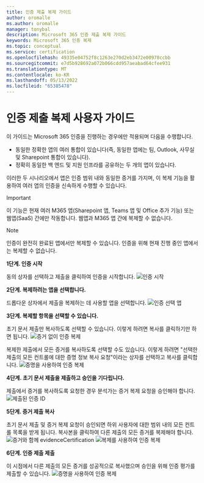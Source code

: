 ```yaml
---
title: 인증 제출 복제 가이드
author: oromalle
ms.author: oromalle
manager: tonybal
description: Microsoft 365 인증 제출 복제 가이드
keywords: Microsoft 365 인증 복제
ms.topic: conceptual
ms.service: certification
ms.openlocfilehash: 49335e04752f8c1263e270d2eb3472e00978ccbb
ms.sourcegitcommit: e7d5b928692a072b066cdd957aeabad64cfee931
ms.translationtype: MT
ms.contentlocale: ko-KR
ms.lasthandoff: 05/13/2022
ms.locfileid: "65385478"
---
```

# <a name="certification-submission-cloning-user-guide"></a>인증 제출 복제 사용자 가이드
이 가이드는 Microsoft 365 인증을 진행하는 경우에만 적용되며 다음을 수행합니다.
- 동일한 정확한 앱의 여러 통합이 있습니다(즉, 동일한 앱에는 팀, Outlook, 사무실 및 Sharepoint 통합이 있습니다).
- 정확히 동일한 백 엔드 및 지원 인프라를 공유하는 두 개의 앱이 있습니다. 

이러한 두 시나리오에서 앱은 인증 범위 내와 동일한 증거를 가지며, 이 복제 기능을 활용하여 여러 앱의 인증을 신속하게 수행할 수 있습니다. 

>[!IMPORTANT]
>이 기능은 현재 여러 M365 앱(Sharepoint 앱, Teams 앱 및 Office 추가 기능) 또는 웹앱(SaaS) 간에만 작동합니다. 웹앱과 M365 앱 간에 복제할 수 없습니다.

>[!NOTE]
>인증이 완전히 완료된 앱에서만 복제할 수 있습니다. 인증을 위해 현재 진행 중인 앱에서는 복제할 수 없습니다.

**1단계. 인증 시작**

동의 상자를 선택하고 제출을 클릭하여 인증을 시작합니다.
![인증 시작](../media/CertStartConsent.png)


**2단계. 복제하려는 앱을 선택합니다.**

드롭다운 상자에서 제출을 복제하는 데 사용할 앱을 선택합니다.
![인증 선택 앱](../media/CertSelectApp.png)


**3단계. 복제할 항목을 선택할 수 있습니다.**

초기 문서 제출만 복사하도록 선택할 수 있습니다. 이렇게 하려면 복사를 클릭하기만 하면 됩니다.
![증거 없이 인증 복제](../media/CertCloneNoEvidence.png)

복제한 제출에서 모든 증거를 복사하도록 선택할 수도 있습니다. 이렇게 하려면 "선택한 제출의 모든 컨트롤에 대한 증명 정보 복사 요청"이라는 상자를 선택하고 복사를 클릭합니다.
![증명을 사용하여 인증 복제](../media/CertCloneWithEvidence.png)


**4단계. 초기 문서 제출을 제출하고 승인을 기다립니다.**

제출에서 증거를 복사하도록 요청한 경우 분석가는 증거 복제 요청을 승인해야 합니다.
![제출된 인증 ID](../media/IDSSubmitted.png)


**5단계. 증거 제출 복사**

초기 문서 제출 및 증거 복제 요청이 승인되면 하위 사용자에 대한 범위 내의 모든 컨트롤 목록을 받게 됩니다. 복사본을 클릭하여 다른 제출의 모든 증거를 복제해야 합니다.
![증거와 함께 evidenceCertification](../media/CertCloneApproved.png)
![ 복제를 사용하여 인증 복제](../media/CertCloneApprovedCopied.png)


**6단계. 인증 제출 제출**

이 시점에서 다른 제출의 모든 증거를 성공적으로 복사했으며 승인을 위해 인증 평가를 제출할 수 있습니다.
![증명을 사용하여 인증 복제](../media/CertCloneApprovedCopiedSubmit.png)
